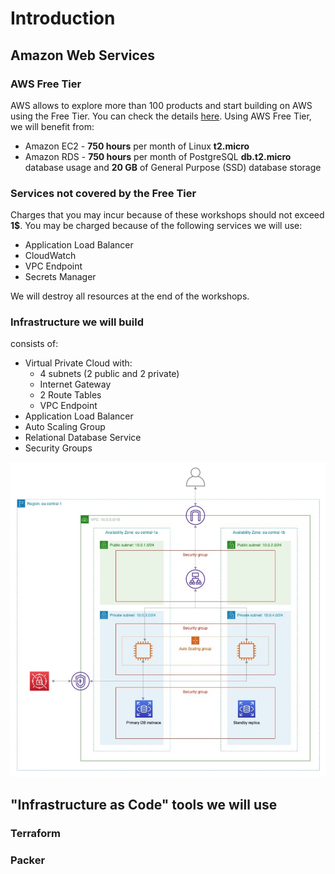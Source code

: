 # Introduction

## Amazon Web Services

### AWS Free Tier

AWS allows to explore more than 100 products and start building on AWS using the Free Tier. You can check the details [here](https://aws.amazon.com/free). Using AWS Free Tier, we will benefit from:

* Amazon EC2 - **750 hours** per month of Linux **t2.micro**
* Amazon RDS - **750 hours** per month of PostgreSQL **db.t2.micro** database usage and **20 GB** of General Purpose \(SSD\) database storage

### Services not covered by the Free Tier

Charges that you may incur because of these workshops should not exceed **1$**. You may be charged because of the following services we will use:

* Application Load Balancer
* CloudWatch
* VPC Endpoint
* Secrets Manager

We will destroy all resources at the end of the workshops.

### Infrastructure we will build

consists of:

* Virtual Private Cloud with:
  * 4 subnets \(2 public and 2 private\)
  * Internet Gateway
  * 2 Route Tables
  * VPC Endpoint
* Application Load Balancer
* Auto Scaling Group
* Relational Database Service
* Security Groups

![](.gitbook/assets/screen-shot-2021-10-08-at-16.17.44.png)

## "Infrastructure as Code" tools we will use

### Terraform

### Packer

